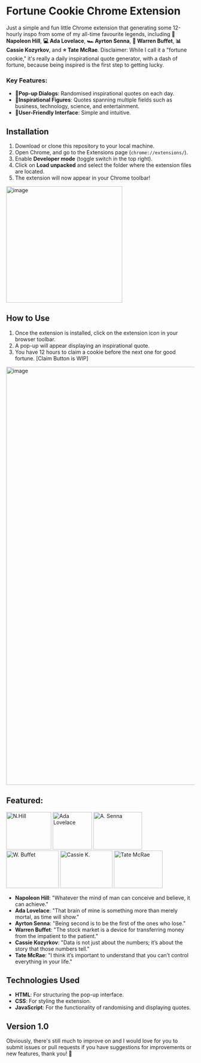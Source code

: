 # Fortune Cookie Chrome Extension

Just a simple and fun little Chrome extension that generating some 12-hourly inspo from some of my all-time favourite legends, including **📖 Napoleon Hill**, **💻 Ada Lovelace**, **🏎️ Ayrton Senna**, **💸 Warren Buffet**, **📊 Cassie Kozyrkov**, and **⭐ Tate McRae**. 
Disclaimer: While I call it a "fortune cookie," it's really a daily inspirational quote generator, with a dash of fortune, because being inspired is the first step to getting lucky.

### Key Features:
- **🍪Pop-up Dialogs**: Randomised inspirational quotes on each day.
- **🍪Inspirational Figures**: Quotes spanning multiple fields such as business, technology, science, and entertainment.
- **🍪User-Friendly Interface**: Simple and intuitive.

## Installation
1. Download or clone this repository to your local machine.
2. Open Chrome, and go to the Extensions page (`chrome://extensions/`).
3. Enable **Developer mode** (toggle switch in the top right).
4. Click on **Load unpacked** and select the folder where the extension files are located.
5. The extension will now appear in your Chrome toolbar!
<img width="310" alt="image" src="https://github.com/user-attachments/assets/f630b473-870b-4c4c-8b6a-45612f1e186f" />

## How to Use
1. Once the extension is installed, click on the extension icon in your browser toolbar.
2. A pop-up will appear displaying an inspirational quote.
3. You have 12 hours to claim a cookie before the next one for good fortune. [Claim Button is WIP]
<img width="1114" alt="image" src="https://github.com/user-attachments/assets/a0732d48-5ee7-4476-8fc7-beed4136a472" />

## Featured:
<img width="120" height="100" alt="N.Hill" src="https://github.com/user-attachments/assets/a926bfdd-cd7e-45ea-877a-99be92534b58" />
<img width="105" height="100" alt="Ada Lovelace" src="https://github.com/user-attachments/assets/741c3dfd-6c62-43a2-b561-40fe7edcb56b" />
<img width="130" height="100" alt="A. Senna" src="https://github.com/user-attachments/assets/263eb89b-ff15-4ea9-bd65-1f9986c084e2" />
<img width="140" height="100" alt="W. Buffet" src="https://github.com/user-attachments/assets/5c10345e-d414-4667-8434-52e7ebae5079" />
<img width="140" height="100" alt="Cassie K." src="https://github.com/user-attachments/assets/733d342b-0942-4637-9c83-e2790920b127" />
<img width="130" height="100" alt="Tate McRae" src="https://github.com/user-attachments/assets/9ce86d67-487f-445f-8d1f-cbcfb12a919f" />

<br>

- **Napoleon Hill**: "Whatever the mind of man can conceive and believe, it can achieve."
- **Ada Lovelace**: "That brain of mine is something more than merely mortal, as time will show."
- **Ayrton Senna**: "Being second is to be the first of the ones who lose."
- **Warren Buffet**: "The stock market is a device for transferring money from the impatient to the patient."
- **Cassie Kozyrkov**: "Data is not just about the numbers; it’s about the story that those numbers tell."
- **Tate McRae**: "I think it’s important to understand that you can’t control everything in your life."

## Technologies Used
- **HTML**: For structuring the pop-up interface.
- **CSS**: For styling the extension.
- **JavaScript**: For the functionality of randomising and displaying quotes.

## Version 1.0
Obviously, there's still much to improve on and I would love for you to submit issues or pull requests if you have suggestions for improvements or new features, thank you! 🫶
